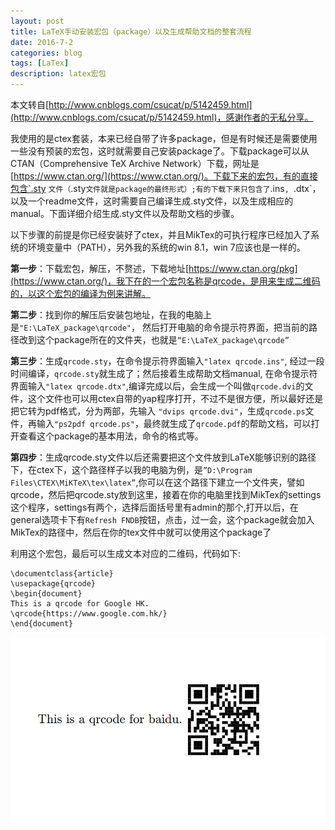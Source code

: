 ```yaml
---
layout: post
title: LaTeX手动安装宏包（package）以及生成帮助文档的整套流程 
date: 2016-7-2
categories: blog
tags: [LaTex]
description: latex宏包
---
```

本文转自[http://www.cnblogs.com/csucat/p/5142459.html](http://www.cnblogs.com/csucat/p/5142459.html)，感谢作者的无私分享。

我使用的是ctex套装，本来已经自带了许多package，但是有时候还是需要使用一些没有预装的宏包，这时就需要自己安装package了。下载package可以从CTAN（Comprehensive TeX Archive Network）下载，网址是[https://www.ctan.org/](https://www.ctan.org/)。下载下来的宏包，有的直接包含`.sty `文件（`.sty`文件就是package的最终形式）;有的下载下来只包含了`.ins`, `.dtx`，以及一个readme文件，这时需要自己编译生成.sty文件，以及生成相应的manual。下面详细介绍生成.sty文件以及帮助文档的步骤。

以下步骤的前提是你已经安装好了ctex，并且MikTex的可执行程序已经加入了系统的环境变量中（PATH），另外我的系统的win 8.1，win 7应该也是一样的。

**第一步**：下载宏包，解压，不赘述，下载地址[https://www.ctan.org/pkg](https://www.ctan.org/)，我下在的一个宏包名称是qrcode，是用来生成二维码的，以这个宏包的编译为例来讲解。

**第二步**：找到你的解压后安装包地址，在我的电脑上是`"E:\LaTeX_package\qrcode"`， 然后打开电脑的命令提示符界面，把当前的路径改到这个package所在的文件夹，也就是`“E:\LaTeX_package\qrcode”`

**第三步**：生成`qrcode.sty`，在命令提示符界面输入`"latex qrcode.ins"`, 经过一段时间编译，`qrcode.sty`就生成了；然后接着生成帮助文档manual, 在命令提示符界面输入`"latex qrcode.dtx"`,编译完成以后，会生成一个叫做`qrcode.dvi`的文件，这个文件也可以用ctex自带的yap程序打开，不过不是很方便，所以最好还是把它转为pdf格式，分为两部，先输入 `"dvips qrcode.dvi"`，生成`qrcode.ps`文件，再输入`"ps2pdf qrcode.ps"`，最终就生成了`qrcode.pdf`的帮助文档，可以打开查看这个package的基本用法，命令的格式等。

**第四步**：生成qrcode.sty文件以后还需要把这个文件放到LaTeX能够识别的路径下，在ctex下，这个路径样子以我的电脑为例，是`”D:\Program Files\CTEX\MiKTeX\tex\latex”`,你可以在这个路径下建立一个文件夹，譬如qrcode，然后把qrcode.sty放到这里，接着在你的电脑里找到MikTex的settings这个程序，settings有两个，选择后面括号里有admin的那个,打开以后，在general选项卡下有`Refresh FNDB`按钮，点击，过一会，这个package就会加入MikTex的路径中，然后在你的tex文件中就可以使用这个package了

利用这个宏包，最后可以生成文本对应的二维码，代码如下:

```
\documentclass{article} 
\usepackage{qrcode} 
\begin{document} 
This is a qrcode for Google HK. 
\qrcode{https://www.google.com.hk/} 
\end{document}

```

![百度二维码](https://raw.githubusercontent.com/zluckyhou/zluckyhou.github.com/master/_posts/qrcode.PNG)








